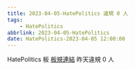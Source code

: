 ```yaml
---
title: 2023-04-05-HatePolitics 違規 0 人
tags:
    - HatePolitics
abbrlink: 2023-04-05-HatePolitics
date: HatePolitics-2023-04-05 12:00:00
---
```

HatePolitics 板 [板規連結](https://www.ptt.cc/bbs/HatePolitics/M.1617115262.A.D60.html)
昨天違規 0 人
